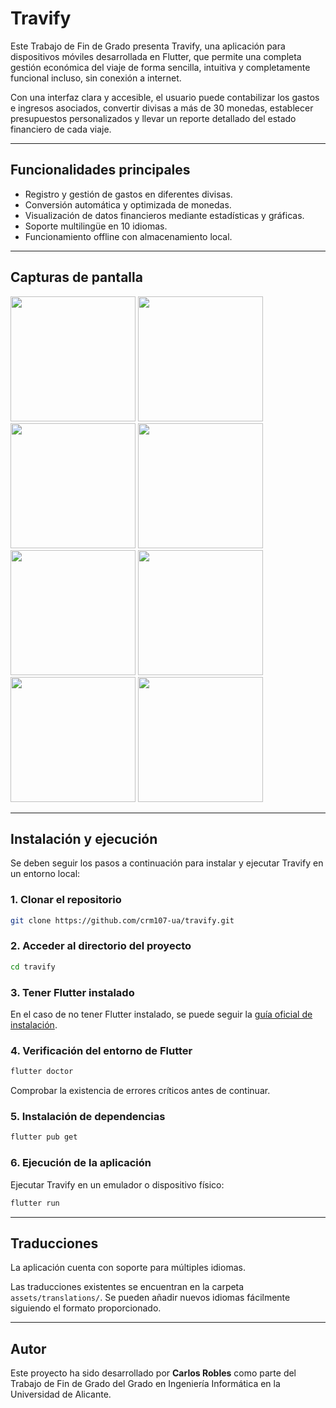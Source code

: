 # Travify

Este Trabajo de Fin de Grado presenta Travify, una aplicación para dispositivos móviles
desarrollada en Flutter, que permite una completa gestión económica del viaje de forma
sencilla, intuitiva y completamente funcional incluso, sin conexión a internet. 

Con una interfaz
clara y accesible, el usuario puede contabilizar los gastos e ingresos asociados, convertir divisas
a más de 30 monedas, establecer presupuestos personalizados y llevar un reporte detallado
del estado financiero de cada viaje.

---

## Funcionalidades principales

- Registro y gestión de gastos en diferentes divisas.
- Conversión automática y optimizada de monedas.
- Visualización de datos financieros mediante estadísticas y gráficas.
- Soporte multilingüe en 10 idiomas.
- Funcionamiento offline con almacenamiento local.

---

## Capturas de pantalla

<p float="left">
  <img src="https://is1-ssl.mzstatic.com/image/thumb/PurpleSource221/v4/7c/ad/52/7cad52af-7d2f-5e97-4092-3544494a34f0/1_ger_ready.png/400x800bb.png" width="200" />
  <img src="https://is1-ssl.mzstatic.com/image/thumb/PurpleSource211/v4/e6/97/00/e6970052-828f-79e4-37b7-2f535e85e2cd/2_home.png/400x800bb.png" width="200" />
  <img src="https://is1-ssl.mzstatic.com/image/thumb/PurpleSource221/v4/3c/48/eb/3c48ebab-ea7e-684f-79ef-92995a50386e/3_expenses.png/400x800bb.png" width="200" />
  <img src="https://is1-ssl.mzstatic.com/image/thumb/PurpleSource221/v4/d2/ba/f4/d2baf475-0088-4cdd-ee4d-b3248b0d140d/4_incomes.png/400x800bb.png" width="200" />
  <img src="https://is1-ssl.mzstatic.com/image/thumb/PurpleSource221/v4/55/8e/d6/558ed68c-70d1-424e-c86d-de4b2f6786a5/4_changes.png/400x800bb.png" width="200" />
  <img src="https://is1-ssl.mzstatic.com/image/thumb/PurpleSource221/v4/54/81/4c/54814ce7-4fe2-90b9-39aa-f72f08c22f17/5_change_form.png/400x800bb.png" width="200" />
  <img src="https://is1-ssl.mzstatic.com/image/thumb/PurpleSource221/v4/32/80/16/32801674-eaeb-1355-b3e9-0fb0fa973f0a/6_graphs.png/400x800bb.png" width="200" />
  <img src="https://is1-ssl.mzstatic.com/image/thumb/PurpleSource221/v4/66/cf/1b/66cf1b76-46d1-7d69-d71a-f96e012c1dfe/7_history.png/400x800bb.png" width="200" />
</p>

---

## Instalación y ejecución

Se deben seguir los pasos a continuación para instalar y ejecutar Travify en un entorno local:

### 1. Clonar el repositorio

```bash
git clone https://github.com/crm107-ua/travify.git
```

### 2. Acceder al directorio del proyecto

```bash
cd travify
```

### 3. Tener Flutter instalado

En el caso de no tener Flutter instalado, se puede seguir la [guía oficial de instalación](https://docs.flutter.dev/get-started/install).

### 4. Verificación del entorno de Flutter

```bash
flutter doctor
```

Comprobar la existencia de errores críticos antes de continuar.

### 5. Instalación de dependencias

```bash
flutter pub get
```

### 6. Ejecución de la aplicación

Ejecutar Travify en un emulador o dispositivo físico:

```bash
flutter run
```

---

## Traducciones

La aplicación cuenta con soporte para múltiples idiomas. 

Las traducciones existentes se encuentran en la carpeta `assets/translations/`. Se pueden añadir nuevos idiomas fácilmente siguiendo el formato proporcionado.

---

## Autor

Este proyecto ha sido desarrollado por **Carlos Robles** como parte del Trabajo de Fin de Grado del Grado en Ingeniería Informática en la Universidad de Alicante.